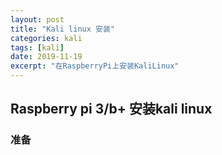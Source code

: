 ```yaml
---
layout: post
title: "Kali linux 安装"
categories: kali
tags: [kali]
date: 2019-11-19
excerpt: "在RaspberryPi上安装KaliLinux"
---
```


## Raspberry pi 3/b+ 安装kali linux

### 准备


